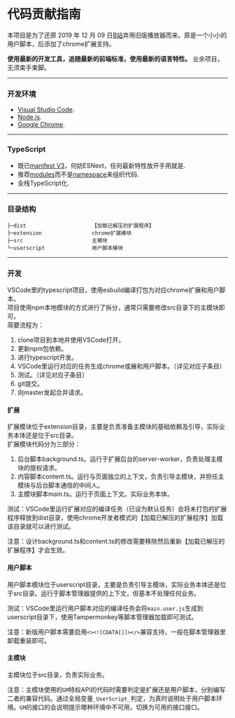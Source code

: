 # 代码贡献指南
本项目是为了还原 2019 年 12 月 09 日[B站](https://www.bilibili.com/)弃用旧版播放器而来。原是一个小小的用户脚本，后添加了chrome扩展支持。

**使用最新的开发工具，追随最新的前端标准，使用最新的语言特性。** 业余项目，无须束手束脚。

---
### 开发环境
- [Visual Studio Code](https://code.visualstudio.com/).
- [Node.js](https://nodejs.org/).
- [Google Chrome](https://www.google.com/chrome/).

---
### TypeScript
- 既已[manifest V3](https://developer.chrome.com/docs/extensions/mv3/manifest/)，何妨ESNext，任何最新特性放开手用就是.
- 推荐[modules](https://www.typescriptlang.org/docs/handbook/modules.html)而不是[namespace](https://www.typescriptlang.org/docs/handbook/namespaces.html)来组织代码.
- 全栈TypeScript化.

---
### 目录结构
```
├─dist                     【加载已解压的扩展程序】  
├─extension                chrome扩展模块  
├─src                      主模块  
└─userscript               用户脚本模块  
```

---
### 开发  
VSCode里的typescript项目，使用esbuild编译打包为对应chrome扩展和用户脚本。  
项目使用npm本地模块的方式进行了拆分，通常只需要修改src目录下的主模块即可。  
简要流程为：
1. clone项目到本地并使用VSCode打开。
2. 更新npm包依赖。
3. 进行typescript开发。
4. VSCode里运行对应的任务生成chrome或展和用户脚本。（详见对应子条目）
5. 测试。（详见对应子条目）
6. git提交。
7. 向master发起合并请求。

#### 扩展
扩展模块位于extension目录，主要是负责准备主模块的基础依赖及引导，实际业务本体还是位于src目录。  
扩展模块代码分为三部分：
1. 后台脚本background.ts。运行于扩展后台的server-worker，负责处理主模块的提权请求。
2. 内容脚本content.ts。运行与页面独立的上下文，负责引导主模块，并担任主模块与后台脚本通信的中间人。
3. 主模块脚本main.ts。运行于页面上下文。实际业务本体。  

测试：VSCode里运行扩展对应的编译任务（已设为默认任务）会将未打包的扩展程序释放到dist目录，使用chrome开发者模式的【加载已解压的扩展程序】加载该目录就可以进行测试。

注意：设计background.ts和content.ts的修改需要移除然后重新【加载已解压的扩展程序】才会生效。

#### 用户脚本
用户脚本模块位于userscript目录，主要是负责引导主模块，实际业务本体还是位于src目录。运行于脚本管理器提供的上下文，但基本不处理任何业务。  

测试：VSCode里运行用户脚本对应的编译任务会将`main.user.js`生成到userscript目录下，使用Tampermonkey等脚本管理器加载即可测试。  

注意：新版用户脚本需要启用`<><![CDATA[]]></>`兼容支持，一般在脚本管理器里卸载重装即可。

#### 主模块
主模块位于src目录，负责实际业务。  

注意：主模块使用的`GM`特权API的代码时需要判定是扩展还是用户脚本，分别编写二者的兼容代码。通过全局变量`_UserScript_`判定，为真时说明处于用户脚本环境。`GM`的接口的会说明提示哪种环境中不可用，切换为可用的接口接口。